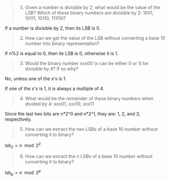 > 1. Given a number is divisible by 2, what would be the value of the LSB?
> Which of these binary numbers are divisible by 2: 1001, 10111, 10110, 111110?

If a number is divisible by 2, then its LSB is 0.


> 2. How can we get the value of the LSB without converting a base 10 number
> into binary representation?

If n%2 is equal to 0, then its LSB is 0, otherwise it is 1.


> 3. Would the binary number xxx00 (x can be either 0 or 1) be divisible by 4? If so why?

No, unless one of the x's is 1.

If one of the x's is 1, it is always a multiple of 4.


> 4. What would be the remainder of these binary numbers when divided by 4: xxx01, xxx10, xxx11

Since the last two bits are n\*2^0 and n\*2^1, they are: 1, 2, and 3, respectively.


> 5. How can we extract the two LSBs of a base 10 number without converting it to binary?

$\text{lsb}_2 = n\mod 2^2$


> 6. How can we extract the n LSBs of a base 10 number without converting it to binary?

$\text{lsb}_p = n\mod 2^p$